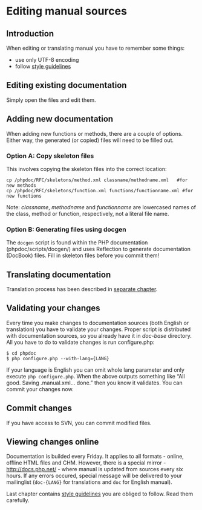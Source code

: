 # Editing manual sources

## Introduction
When editing or translating manual you have to remember some things:
- use only UTF-8 encoding
- follow [style guidelines](style.md)

## Editing existing documentation
Simply open the files and edit them.

## Adding new documentation
When adding new functions or methods, there are a couple of options. Either way, the generated (or copied) files
will need to be filled out.

### Option A: Copy skeleton files
This involves copying the skeleton files into the correct location:
```
cp /phpdoc/RFC/skeletons/method.xml classname/methodname.xml   #for new methods
cp /phpdoc/RFC/skeletons/function.xml functions/functionname.xml #for new functions
```

Note: *classname*, *methodname* and *functionname* are lowercased names of the class, method or function, respectively,
not a literal file name.

### Option B: Generating files using docgen
The `docgen` script is found within the PHP documentation (phpdoc/scripts/docgen/) and uses Reflection to generate
documentation (DocBook) files. Fill in skeleton files before you commit them!

## Translating documentation
Translation process has been described in [separate chapter](translating.md).

## Validating your changes
Every time you make changes to documentation sources (both English or translation) you have to validate your changes.
Proper script is distributed with documentation sources, so you already have it in *doc-base* directory. All you have
to do to validate changes is run configure.php:
```
$ cd phpdoc
$ php configure.php --with-lang={LANG}
```
If your language is English you can omit whole lang parameter and only execute `php configure.php`. When the above
outputs something like “All good. Saving .manual.xml… done.” then you know it validates. You can commit your
changes now.

## Commit changes
If you have access to SVN, you can commit modified files.

## Viewing changes online
Documentation is builded every Friday. It applies to all formats - online, offline HTML files and CHM. However,
there is a special mirror - http://docs.php.net/ - where manual is updated from sources every six hours. If any
errors occured, special message will be delivered to your mailinglist (`doc-{LANG}` for translations and `doc` for
English manual).

Last chapter contains [style guidelines](style.md) you are obliged to follow. Read them carefully.